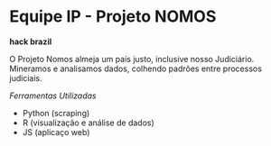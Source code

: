 # Equipe IP - Projeto NOMOS
**hack brazil**

O Projeto Nomos almeja um país justo, inclusive nosso Judiciário. Mineramos e analisamos dados, colhendo padrões entre processos judiciais.

*Ferramentas Utilizadas*
- Python (scraping)
- R (visualização e análise de dados)
- JS (aplicaço web)
